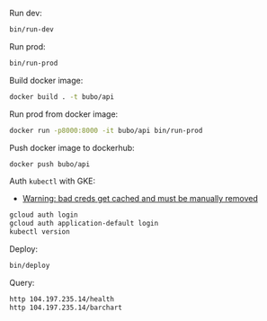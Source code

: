 Run dev:
```sh
bin/run-dev
```

Run prod:
```sh
bin/run-prod
```

Build docker image:
```sh
docker build . -t bubo/api
```

Run prod from docker image:
```sh
docker run -p8000:8000 -it bubo/api bin/run-prod
```

Push docker image to dockerhub:
```sh
docker push bubo/api
```

Auth `kubectl` with GKE:
- [Warning: bad creds get cached and must be manually removed](https://github.com/kubernetes/kubernetes/issues/38075)
```sh
gcloud auth login
gcloud auth application-default login
kubectl version
```

Deploy:
```sh
bin/deploy
```

Query:
```sh
http 104.197.235.14/health
http 104.197.235.14/barchart
```
